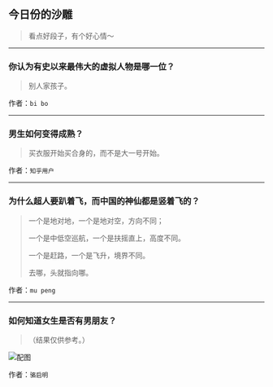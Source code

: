 ## 今日份的沙雕

> 看点好段子，有个好心情～


 
---

### 你认为有史以来最伟大的虚拟人物是哪一位？

> 别人家孩子。


作者：`bi bo`

---

### 男生如何变得成熟？

> 买衣服开始买合身的，而不是大一号开始。


作者：`知乎用户`

---

### 为什么超人要趴着飞，而中国的神仙都是竖着飞的？

> 一个是地对地，一个是地对空，方向不同；
> 
> 一个是中低空巡航，一个是扶摇直上，高度不同。
> 
> 一个是赶路，一个是飞升，境界不同。
> 
> 去哪，头就指向哪。


作者：`mu peng`

---

### 如何知道女生是否有男朋友？

> （结果仅供参考。）



![配图](http://pic1.zhimg.com/6665480c0652004e354fc66f0130f336_b.jpg)


作者：`骆启明`